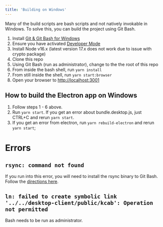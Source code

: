```yaml
---
title: 'Building on Windows'
---
```


Many of the build scripts are bash scripts and not natively invokable in Windows. To solve this, you can build the project using Git Bash.

1. Install [Git & Git Bash for Windows](https://git-scm.com/downloads)
2. Ensure you have activated [Developer Mode](https://docs.microsoft.com/en-us/windows/apps/get-started/enable-your-device-for-development)
3. Install Node v16.x (latest version 17.x does not work due to issue with crypto package)
4. Clone this repo
5. Using Git Bash (run as administrator), change to the the root of this repo
6. From inside the bash shell, run `yarn install`
7. From still inside the shell, run `yarn start:browser`
8. Open your browser to [http://localhost:3001](http://localhost:3001)

## How to build the Electron app on Windows

1. Follow steps 1 - 6 above.
2. Run `yarn start`. If you get an error about bundle.desktop.js, just CTRL+C and rerun `yarn start`.
3. If you get an error from electron, run `yarn rebuild-electron` and rerun `yarn start`;

# Errors
## `rsync: command not found`

If you run into this error, you will need to install the rsync binary to Git Bash. Follow the [directions here](https://prasaz.medium.com/add-rsync-to-windows-git-bash-f42736bae1b3).

## `ln: failed to create symbolic link '../../desktop-client/public/kcab': Operation not permitted`
 
Bash needs to be run as administrator.
